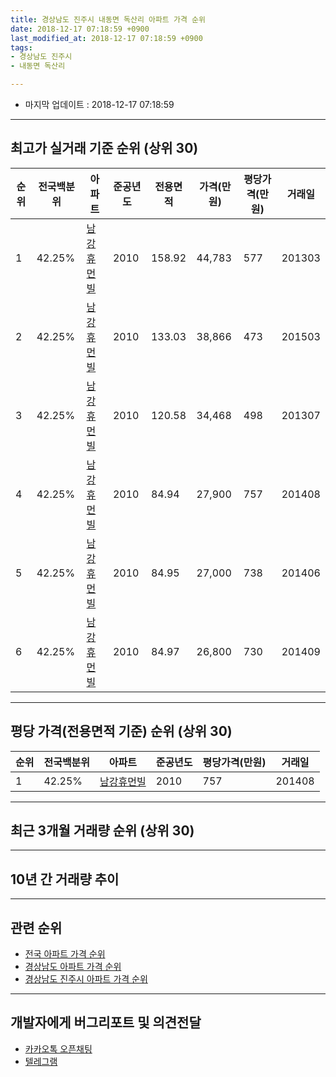 ```yaml
---
title: 경상남도 진주시 내동면 독산리 아파트 가격 순위
date: 2018-12-17 07:18:59 +0900
last_modified_at: 2018-12-17 07:18:59 +0900
tags:
- 경상남도 진주시
- 내동면 독산리

---
```


* 마지막 업데이트 : 2018-12-17 07:18:59

---

## 최고가 실거래 기준 순위 (상위 30)


|순위|전국백분위|아파트|준공년도|전용면적|가격(만원)|평당가격(만원)|거래일|
|---|---|---|---|---|---|---|---|
|1|42.25%|[남강휴먼빌](https://search.naver.com/search.naver?query=%EA%B2%BD%EC%83%81%EB%82%A8%EB%8F%84+%EC%A7%84%EC%A3%BC%EC%8B%9C+%EB%82%B4%EB%8F%99%EB%A9%B4+%EB%8F%85%EC%82%B0%EB%A6%AC+%EB%82%A8%EA%B0%95%ED%9C%B4%EB%A8%BC%EB%B9%8C)|2010|158.92|44,783|577|201303|
|2|42.25%|[남강휴먼빌](https://search.naver.com/search.naver?query=%EA%B2%BD%EC%83%81%EB%82%A8%EB%8F%84+%EC%A7%84%EC%A3%BC%EC%8B%9C+%EB%82%B4%EB%8F%99%EB%A9%B4+%EB%8F%85%EC%82%B0%EB%A6%AC+%EB%82%A8%EA%B0%95%ED%9C%B4%EB%A8%BC%EB%B9%8C)|2010|133.03|38,866|473|201503|
|3|42.25%|[남강휴먼빌](https://search.naver.com/search.naver?query=%EA%B2%BD%EC%83%81%EB%82%A8%EB%8F%84+%EC%A7%84%EC%A3%BC%EC%8B%9C+%EB%82%B4%EB%8F%99%EB%A9%B4+%EB%8F%85%EC%82%B0%EB%A6%AC+%EB%82%A8%EA%B0%95%ED%9C%B4%EB%A8%BC%EB%B9%8C)|2010|120.58|34,468|498|201307|
|4|42.25%|[남강휴먼빌](https://search.naver.com/search.naver?query=%EA%B2%BD%EC%83%81%EB%82%A8%EB%8F%84+%EC%A7%84%EC%A3%BC%EC%8B%9C+%EB%82%B4%EB%8F%99%EB%A9%B4+%EB%8F%85%EC%82%B0%EB%A6%AC+%EB%82%A8%EA%B0%95%ED%9C%B4%EB%A8%BC%EB%B9%8C)|2010|84.94|27,900|757|201408|
|5|42.25%|[남강휴먼빌](https://search.naver.com/search.naver?query=%EA%B2%BD%EC%83%81%EB%82%A8%EB%8F%84+%EC%A7%84%EC%A3%BC%EC%8B%9C+%EB%82%B4%EB%8F%99%EB%A9%B4+%EB%8F%85%EC%82%B0%EB%A6%AC+%EB%82%A8%EA%B0%95%ED%9C%B4%EB%A8%BC%EB%B9%8C)|2010|84.95|27,000|738|201406|
|6|42.25%|[남강휴먼빌](https://search.naver.com/search.naver?query=%EA%B2%BD%EC%83%81%EB%82%A8%EB%8F%84+%EC%A7%84%EC%A3%BC%EC%8B%9C+%EB%82%B4%EB%8F%99%EB%A9%B4+%EB%8F%85%EC%82%B0%EB%A6%AC+%EB%82%A8%EA%B0%95%ED%9C%B4%EB%A8%BC%EB%B9%8C)|2010|84.97|26,800|730|201409|


---

## 평당 가격(전용면적 기준) 순위 (상위 30)


|순위|전국백분위|아파트|준공년도|평당가격(만원)|거래일|
|---|---|---|---|---|---|
|1|42.25%|[남강휴먼빌](https://search.naver.com/search.naver?query=%EA%B2%BD%EC%83%81%EB%82%A8%EB%8F%84+%EC%A7%84%EC%A3%BC%EC%8B%9C+%EB%82%B4%EB%8F%99%EB%A9%B4+%EB%8F%85%EC%82%B0%EB%A6%AC+%EB%82%A8%EA%B0%95%ED%9C%B4%EB%A8%BC%EB%B9%8C)|2010|757|201408|


---

## 최근 3개월 거래량 순위 (상위 30)


<div style="width:100%;">
    <canvas id="deal_count_ranking" height="250"></canvas>
</div>


<script>
new Chart(document.getElementById("deal_count_ranking"), {
    type: 'horizontalBar',
    data: {
        labels: ['남강휴먼빌'],
        datasets: [{
            label: '실거래 수',
            data: [8],
            borderColor: "rgba(255, 0, 128, 1)",
            backgroundColor: "rgba(255, 0, 128, 0.5)",
            fill: false,
        }]
    },
    options: {
        responsive: true,
        title: {
            display: true,
            text: '최근 3개월 거래량 순위'
        },
        tooltips: {
            mode: 'index',
            intersect: false,
            callbacks: {
                title: function(tooltipItems, data) {
                    return "실거래 수:";
                },
                label: function(tooltipItem, data) {
                    return data.labels[tooltipItem.index] + ": " + tooltipItem.xLabel;
                }
            }
        },
        hover: {
            mode: 'nearest',
            intersect: true
        },
        scales: {
            xAxes: [{
                display: true,
                scaleLabel: {
                    display: true,
                    labelString: '실거래 수'
                },
                ticks: {
                    suggestedMin: 0,
                }
            }],
            yAxes: [{
                display: true,
                ticks: {
                    autoSkip: false,
                    callback: function(value, index, values) {
                        if (value.length > 15)
                            return value.substr(0, 13) + "...";
                        else
                            return value;
                    }
                },
                scaleLabel: {
                    display: false,
                }
            }]
        }
    }
});

</script>


---

## 10년 간 거래량 추이


<div style="width:100%;">
    <canvas id="deal_progress" height="250"></canvas>
</div>

<script>
new Chart(document.getElementById("deal_progress"), {
    type: 'line',
    data: {
        labels: ['200812','200901','200902','200903','200904','200905','200906','200907','200908','200909','200910','200911','200912','201001','201002','201003','201004','201005','201006','201007','201008','201009','201010','201011','201012','201101','201102','201103','201104','201105','201106','201107','201108','201109','201110','201111','201112','201201','201202','201203','201204','201205','201206','201207','201208','201209','201210','201211','201212','201301','201302','201303','201304','201305','201306','201307','201308','201309','201310','201311','201312','201401','201402','201403','201404','201405','201406','201407','201408','201409','201410','201411','201412','201501','201502','201503','201504','201505','201506','201507','201508','201509','201510','201511','201512','201601','201602','201603','201604','201605','201606','201607','201608','201609','201610','201611','201612','201701','201702','201703','201704','201705','201706','201707','201708','201709','201710','201711','201712','201801','201802','201803','201804','201805','201806','201807','201808','201809','201810','201811','201812'],
        datasets: [{
            label: '실거래 수',
            pointRadius: 1,
            data: [0, 0, 0, 0, 0, 0, 0, 0, 0, 0, 0, 0, 0, 0, 0, 0, 1, 11, 9, 11, 9, 8, 9, 11, 10, 18, 12, 11, 9, 33, 4, 9, 12, 14, 9, 2, 3, 3, 3, 6, 4, 0, 2, 0, 3, 3, 18, 4, 5, 0, 5, 12, 3, 4, 7, 5, 1, 6, 5, 4, 4, 1, 4, 2, 1, 2, 6, 3, 2, 5, 3, 2, 2, 8, 4, 12, 6, 6, 10, 3, 8, 10, 15, 10, 9, 13, 10, 9, 7, 13, 11, 6, 9, 13, 11, 13, 6, 6, 15, 9, 5, 1, 5, 5, 8, 4, 7, 8, 5, 3, 3, 6, 7, 5, 1, 5, 1, 3, 3, 3, 2],
            borderColor: "rgba(255, 201, 14, 1)",
            backgroundColor: "rgba(255, 201, 14, 0.5)",
            fill: true,
        }]
    },
    options: {
        responsive: true,
        title: {
            display: true,
            text: '10년간 거래량 추이'
        },
        tooltips: {
            mode: 'index',
            intersect: false,
        },
        hover: {
            mode: 'nearest',
            intersect: true
        },
        scales: {
            xAxes: [{
                display: true,
                scaleLabel: {
                    display: true,
                    labelString: '년/월'
                }
            }],
            yAxes: [{
                display: true,
                ticks: {
                    suggestedMin: 0,
                },
                scaleLabel: {
                    display: true,
                    labelString: '실거래 수'
                }
            }]
        }
    }
});

</script>


---

## 관련 순위

- [전국 아파트 가격 순위](https://inasie.github.io/apt-ranking/전국)
- [경상남도 아파트 가격 순위](https://inasie.github.io/apt-ranking/경상남도)
- [경상남도 진주시 아파트 가격 순위](https://inasie.github.io/apt-ranking/경상남도-진주시)


---

## 개발자에게 버그리포트 및 의견전달

- [카카오톡 오픈채팅](https://open.kakao.com/o/gLJUAP4)
- [텔레그램](https://t.me/inasie)

